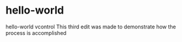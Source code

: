 # hello-world
hello-world vcontrol
This third edit was made to demonstrate how the process is accomplished
